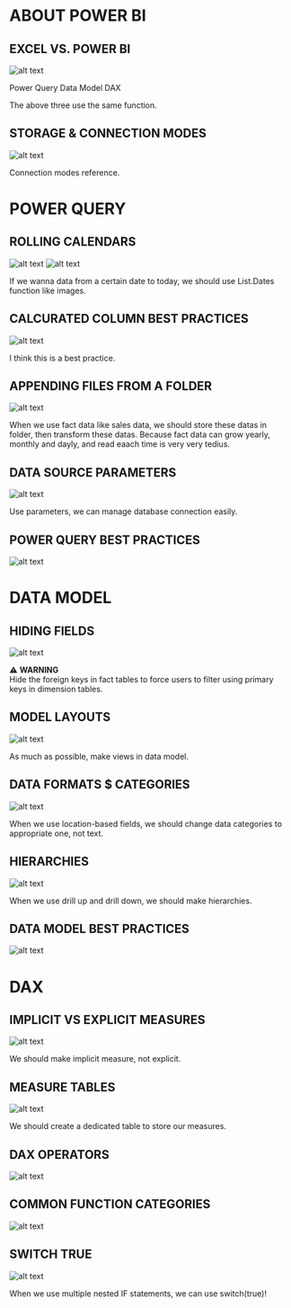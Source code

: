 # ABOUT POWER BI

## EXCEL VS. POWER BI

![alt text](../images/power-bi/excel-vs-powerbi.png)

Power Query
Data Model
DAX

The above three use the same function.

## STORAGE & CONNECTION MODES

![alt text](../images/power-bi/storage-connection-modes.png)

Connection modes reference.

# POWER QUERY

## ROLLING CALENDARS

![alt text](../images/power-bi/rolling-calendars01.png)
![alt text](../images/power-bi/rolling-calendars02.png)

If we wanna data from a certain date to today, we should use List.Dates function like images.

## CALCURATED COLUMN BEST PRACTICES

![alt text](../images/power-bi/calcurated-column-best-practices.png)

I think this is a best practice.

## APPENDING FILES FROM A FOLDER

![alt text](../images/power-bi/appending-files-from-a-folder.png)

When we use fact data like sales data, we should store these datas in folder, then transform these datas.
Because fact data can grow yearly, monthly and dayly, and read eaach time is very very tedius.

## DATA SOURCE PARAMETERS

![alt text](../images/power-bi/data-source-parameters.png)

Use parameters, we can manage database connection easily.

## POWER QUERY BEST PRACTICES

![alt text](../images/power-bi/power-query-best-practices.png)

# DATA MODEL

## HIDING FIELDS

![alt text](../images/power-bi/hiding-fields.png)

⚠️ **WARNING**  
Hide the foreign keys in fact tables to force users to filter using primary keys in dimension tables.

## MODEL LAYOUTS

![alt text](../images/power-bi/model-layouts.png)

As much as possible, make views in data model.

## DATA FORMATS $ CATEGORIES

![alt text](../images/power-bi/data-formats-categories.png)

When we use location-based fields, we should change data categories to appropriate one, not text.

## HIERARCHIES

![alt text](../images/power-bi/hierarchies.png)

When we use drill up and drill down, we should make hierarchies.

## DATA MODEL BEST PRACTICES

![alt text](../images/power-bi/data-model-best-practices.png)

# DAX

## IMPLICIT VS EXPLICIT MEASURES

![alt text](../images/power-bi/implicit-vs-explicit-measures.png)

We should make implicit measure, not explicit.

## MEASURE TABLES

![alt text](../images/power-bi/measure-tables.png)

We should create a dedicated table to store our measures.

## DAX OPERATORS

![alt text](../images/power-bi/dax-operators.png)

## COMMON FUNCTION CATEGORIES

![alt text](../images/power-bi/common-function-catogories.png)

## SWITCH TRUE

![alt text](../images/power-bi/switch-true.png)

When we use multiple nested IF statements, we can use switch(true)!

